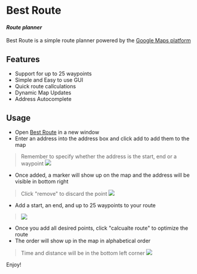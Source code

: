 # Best Route
#### _Route planner_

Best Route is a simple route planner powered by the [Google Maps platform](https://mapsplatform.google.com/)

## Features
- Support for up to 25 waypoints
- Simple and Easy to use GUI
- Quick route callculations
- Dynamic Map Updates
- Address Autocomplete

## Usage
- Open [Best Route](https://qwertyism.github.io/Best-Route/) in a new window
- Enter an address into the address box and click add to add them to the map
> Remember to specify whether the address is the start, end or a waypoint
![](https://i.imgur.com/F8OokCo.png)
- Once added, a marker will show up on the map and the address will be visible in bottom right 
> Click "remove" to discard the point
![](https://i.imgur.com/M8eX7mA.png)
- Add a start, an end, and up to 25 waypoints to your route
> ![](https://i.imgur.com/xo8P3k3.png)
- Once you add all desired points, click "calcualte route" to optimize the route
- The order will show up in the map in alphabetical order
> Time and distance will be in the bottom left corner
![](https://i.imgur.com/1Lr4mJR.png)

Enjoy!